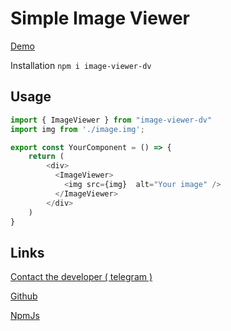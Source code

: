 # Simple Image Viewer

[Demo](https://dapzer.github.io/image-viewer-preview/)

Installation `npm i image-viewer-dv`

## Usage

```javascript
import { ImageViewer } from "image-viewer-dv"
import img from './image.img';

export const YourComponent = () => {
    return (
        <div>
          <ImageViewer>
            <img src={img}  alt="Your image" />
          </ImageViewer>
        </div>
    )
}
```

## Links

[Contact the developer ( telegram )](https://t.me/Dapzer)

[Github](https://github.com/Dapzer/image-viewer)

[NpmJs](https://www.npmjs.com/package/image-viewer-dv)